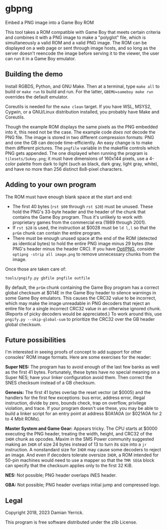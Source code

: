 gbpng
=====
Embed a PNG image into a Game Boy ROM

This tool takes a ROM compatible with Game Boy that meets certain
criteria and combines it with a PNG image to make a "polyglot" file,
which is simultaneously a valid ROM and a valid PNG image.  The ROM
can be displayed on a web page or sent through image hosts, and so
long as the server doesn't reencode the image before serving it to
the viewer, the user can run it in a Game Boy emulator.

Building the demo
--------
Install RGBDS, Python, and GNU Make.  Then at a terminal, type
`make all` to build or `make run` to build and run.  For the latter,
`GBEMU=sameboy make run` overrides the default emulator.

Coreutils is needed for the `make clean` target. If you have WSL,
MSYS2, Cygwin, or a GNU/Linux distribution installed, you probably
have Make and Coreutils.

Though the example ROM displays the same pixels as the PNG embedded
into it, this need not be the case.  The example code *does not*
decode the PNG file.  The image is stored in two different
compression formats: PNG and one the GB can decode time-efficiently.
An easy change is to make them different pictures.  The `pngfile`
variable in the makefile controls which PNG gets appended.  The one
displayed when running the program is `tilesets/Sukey.png`; it must
have dimensions of 160x144 pixels, use a 4-color palette from dark
to light (such as black, dark gray, light gray, white), and have no
more than 256 distinct 8x8-pixel characters.

Adding to your own program
--------------------------
The ROM must have enough blank space at the start and end:

- The first 40 bytes (`rst $00` through `rst $20`) must be unused.
  These hold the PNG's 33-byte header and the header of the chunk
  that contains the Game Boy program.  Thus it's unlikely to work
  with proprietary games from the commercial era (1989 through 2001).
- If `rst $28` is used, the instruction at $0028 must be `ld l,l`
  so that the `prGm` chunk can contain the entire program.
- There must be enough unused space at the end of the ROM (detected
  as identical bytes) to hold the entire PNG image minus 29 bytes
  (the PNG's header minus the header CRC).  If you have [OptiPNG],
  consider `optipng -strip all image.png` to remove unnecessary
  chunks from the image.

Once those are taken care of:

    tools/pngify.py gbfile pngfile outfile

By default, the `prGm` chunk containing the Game Boy program has a
correct global checksum at $014E in the Game Boy header to silence
warnings in some Game Boy emulators.  This causes the CRC32 value to
be incorrect, which may make the image unreadable in PNG decoders
that reject an entire file for a single incorrect CRC32 value in
an otherwise ignored chunk.  (Reports of picky decoders would be
appreciated.)  To work around this, use `pngify.py --skip-global-sum`
to prioritize the CRC32 over the GB header global checksum.

[OptiPNG]: https://optipng.sourceforge.net/

Future possibilities
--------------------
I'm interested in seeing proofs of concept to add support for other
consoles' ROM image formats.  Here are some exercises for the reader:

**Super NES:** The program has to avoid enough of the last few banks
as well as the first 41 bytes.  Fortunately, these bytes have no
special meaning on a Super NES; have your linker configuration avoid
them.  Then correct the SNES checksum instead of a GB checksum.

**Genesis:** The first 41 bytes overlap the reset vector (at $0005)
and the handlers for the first few exceptions: bus error, address
error, illegal instruction, divide by zero, bounds check, trap on
overflow, privilege violation, and trace.  If your program doesn't
use these, you may be able to build a linker script for an entry
point at address $0A1A0A (or $021A0A for 2 to 4 Mbit ROMs).

**Master System and Game Gear:** Appears tricky.  The CPU starts at
$0000 executing the PNG header, treating the width, height, and CRC32
of the `IHDR` chunk as opcodes.  Maxim in the SMS Power community
suggested making an `IHDR` of size 24 bytes instead of 13 to turn
its size into a `jr` instruction.  A nonstandard size for `IHDR`
may cause some decoders to reject an image.  And even if decoders
tolerate oversize `IHDR`, a ROM intended for 50-pin machines would
need to use a mapper so that the `TMR SEGA` block can specify that
the checksum applies only to the first 32 KiB.

**NES:** Not possible; PNG header overlaps iNES header.

**GBA:** Not possible; PNG header overlaps initial jump and
compressed logo.

Legal
-----
Copyright 2018, 2023 Damian Yerrick.

This program is free software distributed under the zlib License.
